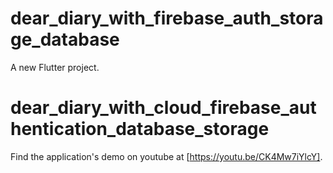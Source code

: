 # dear_diary_with_firebase_auth_storage_database

A new Flutter project.
# dear_diary_with_cloud_firebase_authentication_database_storage

Find the application's demo on youtube at [https://youtu.be/CK4Mw7iYlcY].